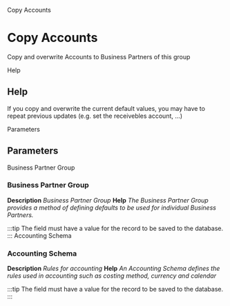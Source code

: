 
Copy Accounts
# Copy Accounts


Copy and overwrite Accounts to Business Partners of this group

Help
## Help

If you copy and overwrite the current default values, you may have to repeat previous updates (e.g. set the receivebles account, ...)

Parameters
## Parameters


Business Partner Group
### Business Partner Group

**Description**
 *Business Partner Group*
**Help**
 *The Business Partner Group provides a method of defining defaults to be used for individual Business Partners.*

:::tip
The field must have a value for the record to be saved to the database.
:::
Accounting Schema
### Accounting Schema

**Description**
 *Rules for accounting*
**Help**
 *An Accounting Schema defines the rules used in accounting such as costing method, currency and calendar*

:::tip
The field must have a value for the record to be saved to the database.
:::